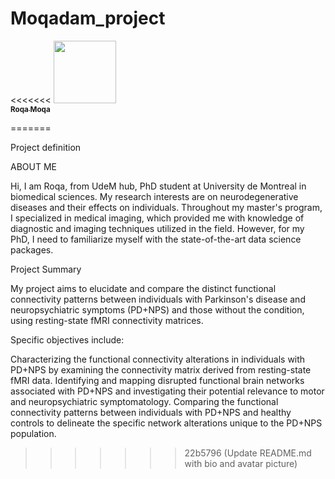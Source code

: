 ﻿# Moqadam_project

<<<<<<< 
<a href="https://github.com/moqroq">
   <img src="https://avatars.githubusercontent.com/u/122383501?s=400&u=05796ff256ac58bd02476c922fdfc54ccf7f7ca4&v=4" width="100px;" alt=""/>
   <br /><sub><b>Roqa Moqa</b></sub>
</a> 



=======





</a> Project definition

ABOUT ME

Hi, I am Roqa, from UdeM hub, PhD student at University de Montreal in biomedical sciences.
My research interests are on neurodegenerative diseases and their effects on individuals. Throughout my master's program, I specialized in medical imaging, which provided me with knowledge of diagnostic and imaging techniques utilized in the field. However, for my PhD, I need to familiarize myself with the state-of-the-art data science packages.

Project Summary

My project aims to elucidate and compare the distinct functional connectivity patterns between individuals with Parkinson's disease and neuropsychiatric symptoms (PD+NPS) and those without the condition, using resting-state fMRI connectivity matrices.

Specific objectives include:

Characterizing the functional connectivity alterations in individuals with PD+NPS by examining the connectivity matrix derived from resting-state fMRI data.
Identifying and mapping disrupted functional brain networks associated with PD+NPS and investigating their potential relevance to motor and neuropsychiatric symptomatology.
Comparing the functional connectivity patterns between individuals with PD+NPS and healthy controls to delineate the specific network alterations unique to the PD+NPS population.


>>>>>>> 22b5796 (Update README.md with bio and avatar picture)

